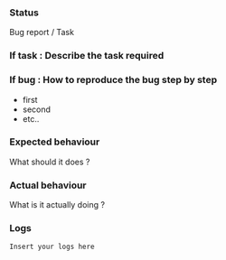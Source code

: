 ### Status

Bug report / Task

### If task : Describe the task required

### If bug : How to reproduce the bug step by step

- first
- second
- etc..

### Expected behaviour

What should it does ?

### Actual behaviour

What is it actually doing ?

### Logs

```
Insert your logs here
```
